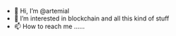 - 👋 Hi, I’m @artemial
- 👀 I’m interested in blockchain and all this kind of stuff
- 📫 How to reach me ......

